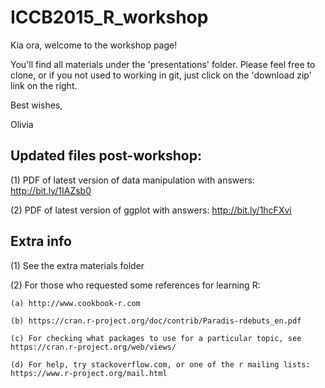# ICCB2015_R_workshop
Kia ora, welcome to the workshop page! 

You'll find all materials under the 'presentations' folder. Please feel free to clone, or if you not used to working in git, just click on the 'download zip' link on the right.

Best wishes,

Olivia

## Updated files post-workshop: 

(1) PDF of latest version of data manipulation with answers: http://bit.ly/1IAZsb0 

(2) PDF of latest version of ggplot with answers: http://bit.ly/1hcFXvi 

## Extra info 

(1) See the extra materials folder  

(2) For those who requested some references for learning R: 

    (a) http://www.cookbook-r.com 
    
    (b) https://cran.r-project.org/doc/contrib/Paradis-rdebuts_en.pdf 
    
    (c) For checking what packages to use for a particular topic, see https://cran.r-project.org/web/views/ 
    
    (d) For help, try stackoverflow.com, or one of the r mailing lists: https://www.r-project.org/mail.html 
    
